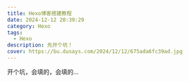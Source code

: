 ```yaml
---
title: Hexo博客搭建教程
date: 2024-12-12 20:39:29
category: Hexo
tags:  
  - Hexo
description: 先开个坑！
cover: https://bu.dusays.com/2024/12/12/675ada6fc39ad.jpg
---
```

开个坑，会填的，会填的...